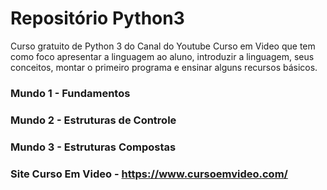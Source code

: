# Repositório Python3
Curso gratuito de Python 3 do Canal do Youtube Curso em Video que tem como foco apresentar a linguagem ao aluno, introduzir a linguagem, seus conceitos, montar o primeiro programa e ensinar alguns recursos básicos.

### Mundo 1 - Fundamentos
### Mundo 2 - Estruturas de Controle
### Mundo 3 - Estruturas Compostas

### Site Curso Em Video - https://www.cursoemvideo.com/
